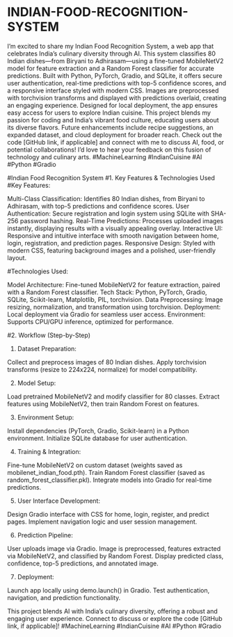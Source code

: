 # INDIAN-FOOD-RECOGNITION-SYSTEM

I’m excited to share my Indian Food Recognition System, a web app that celebrates India’s culinary diversity through AI. This system classifies 80 Indian dishes—from Biryani to Adhirasam—using a fine-tuned MobileNetV2 model for feature extraction and a Random Forest classifier for accurate predictions. Built with Python, PyTorch, Gradio, and SQLite, it offers secure user authentication, real-time predictions with top-5 confidence scores, and a responsive interface styled with modern CSS. Images are preprocessed with torchvision transforms and displayed with predictions overlaid, creating an engaging experience. Designed for local deployment, the app ensures easy access for users to explore Indian cuisine. This project blends my passion for coding and India’s vibrant food culture, educating users about its diverse flavors. Future enhancements include recipe suggestions, an expanded dataset, and cloud deployment for broader reach. Check out the code [GitHub link, if applicable] and connect with me to discuss AI, food, or potential collaborations! I’d love to hear your feedback on this fusion of technology and culinary arts. #MachineLearning #IndianCuisine #AI #Python #Gradio





#Indian Food Recognition System
#1. Key Features & Technologies Used
#Key Features:

Multi-Class Classification: Identifies 80 Indian dishes, from Biryani to Adhirasam, with top-5 predictions and confidence scores.
User Authentication: Secure registration and login system using SQLite with SHA-256 password hashing.
Real-Time Predictions: Processes uploaded images instantly, displaying results with a visually appealing overlay.
Interactive UI: Responsive and intuitive interface with smooth navigation between home, login, registration, and prediction pages.
Responsive Design: Styled with modern CSS, featuring background images and a polished, user-friendly layout.

#Technologies Used:

Model Architecture: Fine-tuned MobileNetV2 for feature extraction, paired with a Random Forest classifier.
Tech Stack: Python, PyTorch, Gradio, SQLite, Scikit-learn, Matplotlib, PIL, torchvision.
Data Preprocessing: Image resizing, normalization, and transformation using torchvision.
Deployment: Local deployment via Gradio for seamless user access.
Environment: Supports CPU/GPU inference, optimized for performance.

#2. Workflow (Step-by-Step)
1. Dataset Preparation:

Collect and preprocess images of 80 Indian dishes.
Apply torchvision transforms (resize to 224x224, normalize) for model compatibility.

2. Model Setup:

Load pretrained MobileNetV2 and modify classifier for 80 classes.
Extract features using MobileNetV2, then train Random Forest on features.

3. Environment Setup:

Install dependencies (PyTorch, Gradio, Scikit-learn) in a Python environment.
Initialize SQLite database for user authentication.

4. Training & Integration:

Fine-tune MobileNetV2 on custom dataset (weights saved as mobilenet_indian_food.pth).
Train Random Forest classifier (saved as random_forest_classifier.pkl).
Integrate models into Gradio for real-time predictions.

5. User Interface Development:

Design Gradio interface with CSS for home, login, register, and predict pages.
Implement navigation logic and user session management.

6. Prediction Pipeline:

User uploads image via Gradio.
Image is preprocessed, features extracted via MobileNetV2, and classified by Random Forest.
Display predicted class, confidence, top-5 predictions, and annotated image.

7. Deployment:

Launch app locally using demo.launch() in Gradio.
Test authentication, navigation, and prediction functionality.

This project blends AI with India’s culinary diversity, offering a robust and engaging user experience. Connect to discuss or explore the code [GitHub link, if applicable]! #MachineLearning #IndianCuisine #AI #Python #Gradio
